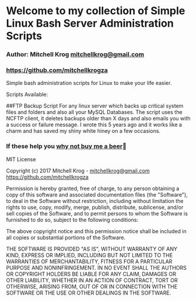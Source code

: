 # Welcome to my collection of Simple Linux Bash Server Administration Scripts

### Author: Mitchell Krog <mitchellkrog@gmail.com>
### https://github.com/mitchellkrogza

Simple bash administration scripts for Linux to make your life easier.

Scripts Available:

##FTP Backup Script 
For any linux server which backs up critical system files and folders and also all your MySQL Databases.
The script uses the NCFTP client, it deletes backups older than X days and also emails you with a
success or failure message. I wrote this 5 years ago and it works like a charm and has saved my shiny
white hiney on a few occasions.


### If these help you [why not buy me a beer](https://www.paypal.com/cgi-bin/webscr?cmd=_s-xclick&hosted_button_id=BKF9XT6WHATLG):beer:


MIT License

Copyright (c) 2017 Mitchell Krog - mitchellkrog@gmail.com
https://github.com/mitchellkrogza

Permission is hereby granted, free of charge, to any person obtaining a copy
of this software and associated documentation files (the "Software"), to deal
in the Software without restriction, including without limitation the rights
to use, copy, modify, merge, publish, distribute, sublicense, and/or sell
copies of the Software, and to permit persons to whom the Software is
furnished to do so, subject to the following conditions:

The above copyright notice and this permission notice shall be included in all
copies or substantial portions of the Software.

THE SOFTWARE IS PROVIDED "AS IS", WITHOUT WARRANTY OF ANY KIND, EXPRESS OR
IMPLIED, INCLUDING BUT NOT LIMITED TO THE WARRANTIES OF MERCHANTABILITY,
FITNESS FOR A PARTICULAR PURPOSE AND NONINFRINGEMENT. IN NO EVENT SHALL THE
AUTHORS OR COPYRIGHT HOLDERS BE LIABLE FOR ANY CLAIM, DAMAGES OR OTHER
LIABILITY, WHETHER IN AN ACTION OF CONTRACT, TORT OR OTHERWISE, ARISING FROM,
OUT OF OR IN CONNECTION WITH THE SOFTWARE OR THE USE OR OTHER DEALINGS IN THE
SOFTWARE.